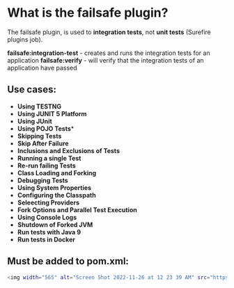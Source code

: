 # What is the failsafe plugin? 

The failsafe plugin, is used to **integration tests**, not **unit tests** (Surefire plugins job). 

**failsafe:integration-test** - creates and runs the integration tests for an application 
**failsafe:verify** - will verify that the integration tests of an application have passed 

## Use cases: 
- **Using TESTNG** 
- **Using JUNIT 5 Platform** 
- **Using JUnit** 
- **Using POJO Tests*** 
- **Skipping Tests** 
- **Skip After Failure** 
- **Inclusions and Exclusions of Tests** 
- **Running a single Test** 
- **Re-run failing Tests** 
- **Class Loading and Forking** 
- **Debugging Tests** 
- **Using System Properties** 
- **Configuring the Classpath** 
- **Seleecting Providers** 
- **Fork Options and Parallel Test Execution** 
- **Using Console Logs** 
- **Shutdown of Forked JVM** 
- **Run tests with Java 9** 
- **Run tests in Docker** 

## Must be added to pom.xml: 
```zsh 
<img width="565" alt="Screen Shot 2022-11-26 at 12 23 39 AM" src="https://user-images.githubusercontent.com/109105989/204074341-16ffbc64-950b-4858-90c6-600cc7483920.png">
```



